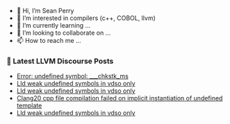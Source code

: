 - 👋 Hi, I’m Sean Perry
- 👀 I’m interested in compilers (c++, COBOL, llvm)
- 🌱 I’m currently learning ...
- 💞️ I’m looking to collaborate on ...
- 📫 How to reach me ...

<!---
s66perry/s66perry is a ✨ special ✨ repository because its `README.md` (this file) appears on your GitHub profile.
You can click the Preview link to take a look at your changes.
--->
### 📕 Latest LLVM Discourse Posts

<!-- DISCOURSE-LLVM:START -->
- [Error: undefined symbol: ___chkstk_ms](https://discourse.llvm.org/t/error-undefined-symbol-chkstk-ms/86707#post_13)
- [Lld weak undefined symbols in vdso only](https://discourse.llvm.org/t/lld-weak-undefined-symbols-in-vdso-only/86749#post_3)
- [Lld weak undefined symbols in vdso only](https://discourse.llvm.org/t/lld-weak-undefined-symbols-in-vdso-only/86749#post_2)
- [Clang20 cpp file compilation failed on implicit instantiation of undefined template](https://discourse.llvm.org/t/clang20-cpp-file-compilation-failed-on-implicit-instantiation-of-undefined-template/86750#post_1)
- [Lld weak undefined symbols in vdso only](https://discourse.llvm.org/t/lld-weak-undefined-symbols-in-vdso-only/86749#post_1)
<!-- DISCOURSE-LLVM:END -->
